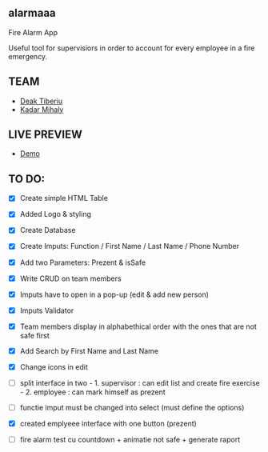 ## alarmaaa
Fire Alarm App

Useful tool for supervisiors in order to account for every employee in a fire emergency.

## TEAM

- <a target="_blank" href="https://github.com/deaktiberiu/">Deak Tiberiu</a>
- <a target="_blank" href="https://github.com/mihaly1997">Kadar Mihaly</a>


## LIVE PREVIEW
- [Demo](https://github.com/deaktiberiu/alarmaaa/)  


## TO DO: 

- [x] Create simple HTML Table
- [x] Added Logo & styling
- [x] Create Database 
- [x] Create Imputs: Function / First Name / Last Name / Phone Number
- [x] Add two Parameters: Prezent & isSafe 
- [x] Write CRUD on team members 
- [x] Imputs have to open in a pop-up (edit & add new person)
- [x] Imputs Validator 
- [x] Team members display in alphabethical order with the ones that are not safe first
- [x] Add Search by First Name and Last Name
- [x] Change icons in edit
- [ ] split interface in two    - 1. supervisor : can edit list and create fire exercise
                                - 2. employee : can mark himself as prezent
- [ ] functie imput must be changed into select (must define the options)
- [x] created emplyeee interface with one button (prezent)
- [ ] fire alarm test cu countdown + animatie not safe + generate raport 




 
